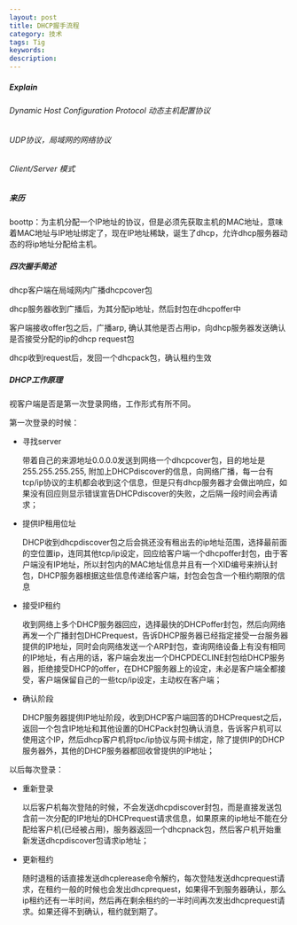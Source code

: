 ```yaml
---
layout: post
title: DHCP握手流程
category: 技术
tags: Tig
keywords:
description:
---
```


##### Explain

###### Dynamic Host Configuration Protocol 动态主机配置协议

###### UDP协议，局域网的网络协议

###### Client/Server 模式

##### 来历

boottp：为主机分配一个IP地址的协议，但是必须先获取主机的MAC地址，意味着MAC地址与IP地址绑定了，现在IP地址稀缺，诞生了dhcp，允许dhcp服务器动态的将ip地址分配给主机。

##### 四次握手简述

dhcp客户端在局域网内广播dhcpcover包

dhcp服务器收到广播后，为其分配ip地址，然后封包在dhcpoffer中

客户端接收offer包之后，广播arp, 确认其他是否占用ip，向dhcp服务器发送确认是否接受分配的ip的dhcp request包

dhcp收到request后，发回一个dhcpack包，确认租约生效

##### DHCP工作原理

视客户端是否是第一次登录网络，工作形式有所不同。

第一次登录的时候：

* 寻找server

  带着自己的来源地址0.0.0.0发送到网络一个dhcpcover包，目的地址是255.255.255.255, 附加上DHCPdiscover的信息，向网络广播，每一台有tcp/ip协议的主机都会收到这个信息，但是只有dhcp服务器才会做出响应，如果没有回应则显示错误宣告DHCPdiscover的失败，之后隔一段时间会再请求；

* 提供IP租用位址

  DHCP收到dhcpdiscover包之后会挑还没有租出去的ip地址范围，选择最前面的空位置ip，连同其他tcp/ip设定，回应给客户端一个dhcpoffer封包，由于客户端没有IP地址，所以封包内的MAC地址信息并且有一个XID编号来辨认封包，DHCP服务器根据这些信息传递给客户端，封包会包含一个租约期限的信息

* 接受IP租约

  收到网络上多个DHCP服务器回应，选择最快的DHCPoffer封包，然后向网络再发一个广播封包DHCPrequest，告诉DHCP服务器已经指定接受一台服务器提供的IP地址，同时会向网络发送一个ARP封包，查询网络设备上有没有相同的IP地址，有占用的话，客户端会发出一个DHCPDECLINE封包给DHCP服务器，拒绝接受DHCP的offer，在DHCP服务器上的设定，未必是客户端全都接受，客户端保留自己的一些tcp/ip设定，主动权在客户端；

* 确认阶段

  DHCP服务器提供IP地址阶段，收到DHCP客户端回答的DHCPrequest之后，返回一个包含IP地址和其他设置的DHCPack封包确认消息，告诉客户机可以使用这个IP，然后dhcp客户机将tpc/ip协议与网卡绑定，除了提供IP的DHCP服务器外，其他的DHCP服务器都回收曾提供的IP地址；

以后每次登录：

* 重新登录

  以后客户机每次登陆的时候，不会发送dhcpdiscover封包，而是直接发送包含前一次分配的IP地址的DHCPrequest请求信息，如果原来的ip地址不能在分配给客户机(已经被占用)，服务器返回一个dhcpnack包，然后客户机开始重新发送dhcpdiscover包请求ip地址；

* 更新租约

  随时退租的话直接发送dhcplerease命令解约，每次登陆发送dhcprequest请求，在租约一般的时候也会发出dhcprequest，如果得不到服务器确认，那么ip租约还有一半时间，然后再在剩余租约的一半时间再次发出dhcprequest请求。如果还得不到确认，租约就到期了。


